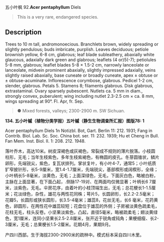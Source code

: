 五小叶枫
92.**Acer pentaphyllum** Diels

> This is a very rare, endangered species.


## Description
Trees to 10 m tall, andromonoecious. Branchlets brown, widely spreading or slightly pendulous; buds imbricate, purplish. Leaves deciduous; petiole brownish yellow, 6-8 cm, glabrous; leaf blade subleathery, abaxially white glaucous, adaxially dark green and glabrous; leaflets (4 or)5(-7); petiolules 5-8 mm, glabrous; leaflet blades 5-8 × 1.5-2 cm, narrowly lanceolate or lanceolate, midvein prominent abaxially, slightly impressed adaxially, veins slightly raised abaxially, base cuneate or broadly cuneate, apex ± obtuse or ± obtuse-acuminate. Inflorescence corymbose, glabrous. Pedicel 1-2 cm, slender, glabrous. Petals 5. Stamens 8; filaments glabrous. Disk glabrous, extrastaminal. Ovary sparsely pubescent. Nutlets ca. 5 mm in diam., strongly convex, puberulent; wing including nutlet 2.3-2.5 cm × ca. 8 mm, wings spreading at 90°. Fl. Apr, fr. Sep.


> ● Mixed forests, valleys; 2300-2900 m. SW Sichuan.

**134. 五小叶槭（植物分类学报）五叶槭（静生生物调查所汇报）图版78: 1**

Acer pentaphyllum Diels 1n Notizbl. Bot, Gart. Berlin 11: 212. 1931; Fang in Contrib. Biol. Lab. Sc. Soc. China bot. ser. 11: 232. 1939; Hu et Cheng in Bull. Fan Mem. Inst. Biol. II. 1: 208. 212. 1948.

落叶乔木，高达10米。树皮深褐色或灰褐色，常裂成不规则的薄片脱落。小枝圆柱形，无毛；当年生枝紫色，多年生枝紫褐色，有椭圆的皮孔。冬芽圆锥状，鳞片卵形，先端锐尖，紫色，复瓦状排列。掌状复叶，有小叶4-7，通常5；小叶纸质犷窄披针形，长5-9厘米，宽1.4-1.7厘米，先端锐尖，基部楔形或阔楔形，全缘；小叶柄长5-8毫米，淡黄色，无毛；上面深绿色，无毛，下面灰白色，略被白粉，主脉在上面显著，在下面凸起，.侧脉17-19对、在两面均仅微显著；叶柄长6 7厘米，淡紫色，无毛。伞房花序，由着叶的小枝顶端生出，无毛；总花梗长1-1.5厘米；花淡绿色，杂性，雄花与两性花同株；萼片5，长圆卵形，长2.2-2.5毫米；花瓣5，长圆形或狭长圆形，长3.5-4毫米；雄蕊8，花丝无毛，长6 毫米，花药黄色，卵圆形，在两性花中雄蕊较短；花盘位于雄蕊的外侧；子房被淡黄色疏柔毛，花柱无毛，柱头反卷。小坚果淡紫色，凸起，直径5毫米，略被疏柔毛；翅淡黄绿色，宽1厘米，连同小坚果长2.5-2.8厘米，张开近于锐角或钝角；果梗细瘦、长2-3厘米，无毛；总果梗长1.5-2厘米。花期4月，果期9月。

产四川西部。生于海拔2300-2900米的疏林中。模式标本采自四川木里。
